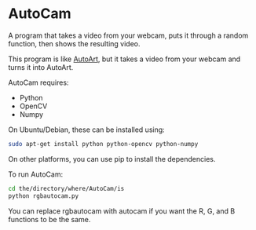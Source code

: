# AutoCam
A program that takes a video from your webcam, puts it through a random function, then shows the resulting video.

This program is like [AutoArt](http://github.com/pommicket/AutoArt), but it takes a video from your webcam and turns it into AutoArt.

AutoCam requires:
 - Python
 - OpenCV
 - Numpy

On Ubuntu/Debian, these can be installed using:
```bash
sudo apt-get install python python-opencv python-numpy
```

On other platforms, you can use pip to install the dependencies.

To run AutoCam:
```bash
cd the/directory/where/AutoCam/is
python rgbautocam.py
```

You can replace rgbautocam with autocam if you want the R, G, and B functions to be the same.
